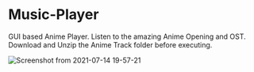 # Music-Player
GUI based Anime Player. Listen to the amazing Anime Opening and OST. Download and Unzip the Anime Track folder before executing.

![Screenshot from 2021-07-14 19-57-21](https://user-images.githubusercontent.com/66197713/125639307-d53b6273-3694-415c-91ef-eb4ca30ea7c4.png)

